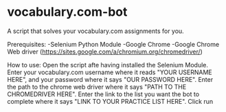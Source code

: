 # vocabulary.com-bot
A script that solves your vocabulary.com assignments for you. 

Prerequisites: -Selenium Python Module 
-Google Chrome 
-Google Chrome Web driver (https://sites.google.com/a/chromium.org/chromedriver/) 

How to use:
Open the script afte having installed the Selenium Module.
Enter your vocabulary.com username where it reads "YOUR USERNAME HERE", and your password where it says "OUR PASSWORD HERE".
Enter the path to the chrome web driver where it says "PATH TO THE CHROMEDRIVER HERE".
Enter the link to the list you want the bot to complete where it says "LINK TO YOUR PRACTICE LIST HERE".
Click run
